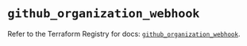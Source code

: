 # `github_organization_webhook`

Refer to the Terraform Registry for docs: [`github_organization_webhook`](https://registry.terraform.io/providers/integrations/github/6.7.3/docs/resources/organization_webhook).
